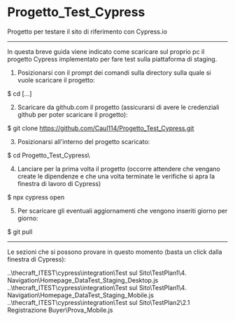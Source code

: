 # Progetto_Test_Cypress
Progetto per testare il sito di riferimento con Cypress.io

--------------------------------------------------------------------------------------------------------------------------------------

In questa breve guida viene indicato come scaricare sul proprio pc il progetto Cypress implementato per fare test sulla piattaforma di staging.

1. Posizionarsi con il prompt dei comandi sulla directory sulla quale si vuole scaricare il progetto:

$ cd [...]


2. Scaricare da github.com il progetto (assicurarsi di avere le credenziali github per poter scaricare il progetto):

$ git clone https://github.com/Caul114/Progetto_Test_Cypress.git


3. Posizionarsi all'interno del progetto scaricato:

$ cd Progetto_Test_Cypress\


4. Lanciare per la prima volta il progetto (occorre attendere che vengano create le dipendenze e che una volta terminate le verifiche si apra la finestra di lavoro di Cypress)

$ npx cypress open


5. Per scaricare gli eventuali aggiornamenti che vengono inseriti giorno per giorno:

$ git pull


-------------------------------------------------------------------------------------------------

Le sezioni che si possono provare in questo momento (basta un click dalla finestra di Cypress):

..\thecraft_ITEST\cypress\integration\Test sul Sito\TestPlan1\4. Navigation\Homepage_DataTest_Staging_Desktop.js
..\thecraft_ITEST\cypress\integration\Test sul Sito\TestPlan1\4. Navigation\Homepage_DataTest_Staging_Mobile.js
..\thecraft_ITEST\cypress\integration\Test sul Sito\TestPlan2\2.1 Registrazione Buyer\Prova_Mobile.js
